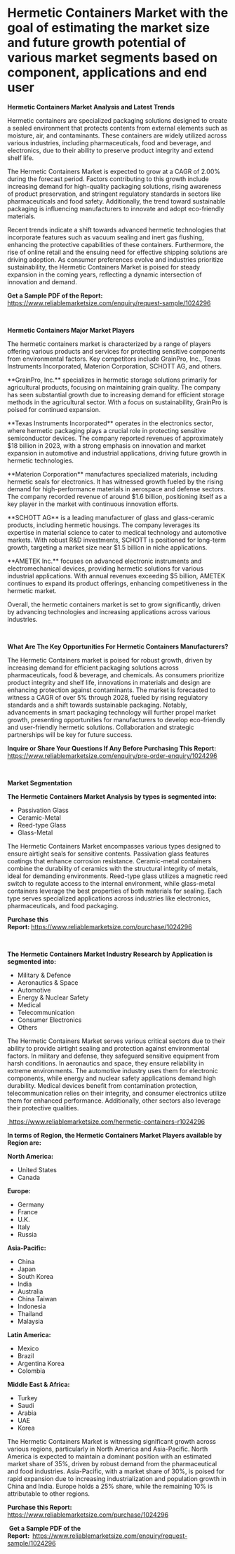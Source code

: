 <p><h1>Hermetic Containers Market with the goal of estimating the market size and future growth potential of various market segments based on component, applications and end user</h1></p><p><strong>Hermetic Containers Market Analysis and Latest Trends</strong></p>
<p><p>Hermetic containers are specialized packaging solutions designed to create a sealed environment that protects contents from external elements such as moisture, air, and contaminants. These containers are widely utilized across various industries, including pharmaceuticals, food and beverage, and electronics, due to their ability to preserve product integrity and extend shelf life.</p><p>The Hermetic Containers Market is expected to grow at a CAGR of 2.00% during the forecast period. Factors contributing to this growth include increasing demand for high-quality packaging solutions, rising awareness of product preservation, and stringent regulatory standards in sectors like pharmaceuticals and food safety. Additionally, the trend toward sustainable packaging is influencing manufacturers to innovate and adopt eco-friendly materials.</p><p>Recent trends indicate a shift towards advanced hermetic technologies that incorporate features such as vacuum sealing and inert gas flushing, enhancing the protective capabilities of these containers. Furthermore, the rise of online retail and the ensuing need for effective shipping solutions are driving adoption. As consumer preferences evolve and industries prioritize sustainability, the Hermetic Containers Market is poised for steady expansion in the coming years, reflecting a dynamic intersection of innovation and demand.</p></p>
<p><strong>Get a Sample PDF of the Report:&nbsp;</strong> <a href="https://www.reliablemarketsize.com/enquiry/request-sample/1024296?utm_campaign=3551&utm_medium=2&utm_source=Github&utm_content=ia&utm_term=16042025&utm_id=hermetic-containers">https://www.reliablemarketsize.com/enquiry/request-sample/1024296</a></p>
<p>&nbsp;</p>
<p><strong>Hermetic Containers Major Market Players</strong></p>
<p><p>The hermetic containers market is characterized by a range of players offering various products and services for protecting sensitive components from environmental factors. Key competitors include GrainPro, Inc., Texas Instruments Incorporated, Materion Corporation, SCHOTT AG, and others.</p><p>**GrainPro, Inc.** specializes in hermetic storage solutions primarily for agricultural products, focusing on maintaining grain quality. The company has seen substantial growth due to increasing demand for efficient storage methods in the agricultural sector. With a focus on sustainability, GrainPro is poised for continued expansion.</p><p>**Texas Instruments Incorporated** operates in the electronics sector, where hermetic packaging plays a crucial role in protecting sensitive semiconductor devices. The company reported revenues of approximately $18 billion in 2023, with a strong emphasis on innovation and market expansion in automotive and industrial applications, driving future growth in hermetic technologies.</p><p>**Materion Corporation** manufactures specialized materials, including hermetic seals for electronics. It has witnessed growth fueled by the rising demand for high-performance materials in aerospace and defense sectors. The company recorded revenue of around $1.6 billion, positioning itself as a key player in the market with continuous innovation efforts.</p><p>**SCHOTT AG** is a leading manufacturer of glass and glass-ceramic products, including hermetic housings. The company leverages its expertise in material science to cater to medical technology and automotive markets. With robust R&D investments, SCHOTT is positioned for long-term growth, targeting a market size near $1.5 billion in niche applications.</p><p>**AMETEK Inc.** focuses on advanced electronic instruments and electromechanical devices, providing hermetic solutions for various industrial applications. With annual revenues exceeding $5 billion, AMETEK continues to expand its product offerings, enhancing competitiveness in the hermetic market.</p><p>Overall, the hermetic containers market is set to grow significantly, driven by advancing technologies and increasing applications across various industries.</p></p>
<p>&nbsp;</p>
<p><strong>What Are The Key Opportunities For Hermetic Containers Manufacturers?</strong></p>
<p><p>The Hermetic Containers market is poised for robust growth, driven by increasing demand for efficient packaging solutions across pharmaceuticals, food & beverage, and chemicals. As consumers prioritize product integrity and shelf life, innovations in materials and design are enhancing protection against contaminants. The market is forecasted to witness a CAGR of over 5% through 2028, fueled by rising regulatory standards and a shift towards sustainable packaging. Notably, advancements in smart packaging technology will further propel market growth, presenting opportunities for manufacturers to develop eco-friendly and user-friendly hermetic solutions. Collaboration and strategic partnerships will be key for future success.</p></p>
<p><strong>Inquire or Share Your Questions If Any Before Purchasing This Report:</strong> <a href="https://www.reliablemarketsize.com/enquiry/pre-order-enquiry/1024296?utm_campaign=3551&utm_medium=2&utm_source=Github&utm_content=ia&utm_term=16042025&utm_id=hermetic-containers">https://www.reliablemarketsize.com/enquiry/pre-order-enquiry/1024296</a></p>
<p>&nbsp;</p>
<p><strong>Market Segmentation</strong></p>
<p><strong>The Hermetic Containers Market Analysis by types is segmented into:</strong></p>
<p><ul><li>Passivation Glass</li><li>Ceramic-Metal</li><li>Reed-type Glass</li><li>Glass-Metal</li></ul></p>
<p><p>The Hermetic Containers Market encompasses various types designed to ensure airtight seals for sensitive contents. Passivation glass features coatings that enhance corrosion resistance. Ceramic-metal containers combine the durability of ceramics with the structural integrity of metals, ideal for demanding environments. Reed-type glass utilizes a magnetic reed switch to regulate access to the internal environment, while glass-metal containers leverage the best properties of both materials for sealing. Each type serves specialized applications across industries like electronics, pharmaceuticals, and food packaging.</p></p>
<p><strong>Purchase this Report:&nbsp;</strong><a href="https://www.reliablemarketsize.com/purchase/1024296?utm_campaign=3551&utm_medium=2&utm_source=Github&utm_content=ia&utm_term=16042025&utm_id=hermetic-containers">https://www.reliablemarketsize.com/purchase/1024296</a></p>
<p>&nbsp;</p>
<p><strong>The Hermetic Containers Market Industry Research by Application is segmented into:</strong></p>
<p><ul><li>Military & Defence</li><li>Aeronautics & Space</li><li>Automotive</li><li>Energy & Nuclear Safety</li><li>Medical</li><li>Telecommunication</li><li>Consumer Electronics</li><li>Others</li></ul></p>
<p><p>The Hermetic Containers Market serves various critical sectors due to their ability to provide airtight sealing and protection against environmental factors. In military and defense, they safeguard sensitive equipment from harsh conditions. In aeronautics and space, they ensure reliability in extreme environments. The automotive industry uses them for electronic components, while energy and nuclear safety applications demand high durability. Medical devices benefit from contamination protection, telecommunication relies on their integrity, and consumer electronics utilize them for enhanced performance. Additionally, other sectors also leverage their protective qualities.</p></p>
<p><a href="https://www.reliablemarketsize.com/hermetic-containers-r1024296?utm_campaign=3551&utm_medium=2&utm_source=Github&utm_content=ia&utm_term=16042025&utm_id=hermetic-containers">&nbsp;https://www.reliablemarketsize.com/hermetic-containers-r1024296</a></p>
<p><strong>In terms of Region, the Hermetic Containers Market Players available by Region are:</strong></p>
<p>
    <p> <strong> North America: </strong>
        <ul>
            <li>United States</li>
            <li>Canada</li>
        </ul>
        </p> 
    <p> <strong> Europe: </strong>
        <ul>
            <li>Germany</li>
            <li>France</li>
            <li>U.K.</li>
            <li>Italy</li>
            <li>Russia</li>
        </ul>
        </p> 
    <p> <strong> Asia-Pacific: </strong>
        <ul>
            <li>China</li>
            <li>Japan</li>
            <li>South Korea</li>
            <li>India</li>
            <li>Australia</li>
            <li>China Taiwan</li>
            <li>Indonesia</li>
            <li>Thailand</li>
            <li>Malaysia</li>
        </ul>
        </p> 
    <p> <strong> Latin America: </strong>
        <ul>
            <li>Mexico</li>
            <li>Brazil</li>
            <li>Argentina Korea</li>
            <li>Colombia</li>
        </ul>
        </p> 
    <p> <strong> Middle East & Africa: </strong>
        <ul>
            <li>Turkey</li>
            <li>Saudi</li>
            <li>Arabia</li>
            <li>UAE</li>
            <li>Korea</li>
        </ul>
    </p>
    </p>
<p><p>The Hermetic Containers Market is witnessing significant growth across various regions, particularly in North America and Asia-Pacific. North America is expected to maintain a dominant position with an estimated market share of 35%, driven by robust demand from the pharmaceutical and food industries. Asia-Pacific, with a market share of 30%, is poised for rapid expansion due to increasing industrialization and population growth in China and India. Europe holds a 25% share, while the remaining 10% is attributable to other regions.</p></p>
<p><strong>Purchase this Report: </strong><a href="https://www.reliablemarketsize.com/purchase/1024296?utm_campaign=3551&utm_medium=2&utm_source=Github&utm_content=ia&utm_term=16042025&utm_id=hermetic-containers">https://www.reliablemarketsize.com/purchase/1024296</a></p>
<p>&nbsp;<strong>Get a Sample PDF of the Report:&nbsp;&nbsp;</strong><a href="https://www.reliablemarketsize.com/enquiry/request-sample/1024296?utm_campaign=3551&utm_medium=2&utm_source=Github&utm_content=ia&utm_term=16042025&utm_id=hermetic-containers">https://www.reliablemarketsize.com/enquiry/request-sample/1024296</a></p>
<p><strong></strong></p>
<p><p></p><p></p><p></p></p>
